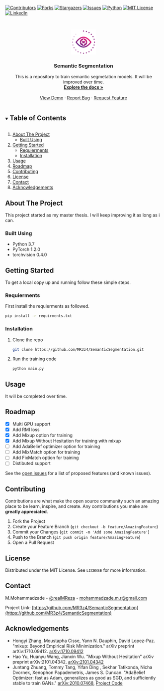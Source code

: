 [![Contributors][contributors-shield]][contributors-url]
[![Forks][forks-shield]][forks-url]
[![Stargazers][stars-shield]][stars-url]
[![Issues][issues-shield]][issues-url]
[![Python][python-shield]][project-url]
[![MIT License][license-shield]][license-url]
[![LinkedIn][linkedin-shield]][linkedin-url]



<!-- PROJECT LOGO -->
<br />
<p align="center">
  <a href="https://github.com/MR3z4/SemanticSegmentation">
    <img src="images/logo.png" alt="Logo" width="80" height="80">
  </a>

  <h3 align="center">Semantic Segmentation</h3>

  <p align="center">
    This is a repository to train semantic segmetation models. It will be improved over time.
    <br />
    <a href="https://github.com/MR3z4/SemanticSegmentation"><strong>Explore the docs »</strong></a>
    <br />
    <br />
    <a href="https://github.com/MR3z4/SemanticSegmentation">View Demo</a>
    ·
    <a href="https://github.com/MR3z4/SemanticSegmentation/issues">Report Bug</a>
    ·
    <a href="https://github.com/MR3z4/SemanticSegmentation/issues">Request Feature</a>
  </p>
</p>



<!-- TABLE OF CONTENTS -->
<details open="open">
  <summary><h2 style="display: inline-block">Table of Contents</h2></summary>
  <ol>
    <li>
      <a href="#about-the-project">About The Project</a>
      <ul>
        <li><a href="#built-using">Built Using</a></li>
      </ul>
    </li>
    <li>
      <a href="#getting-started">Getting Started</a>
      <ul>
        <li><a href="#requierments">Requierments</a></li>
        <li><a href="#installation">Installation</a></li>
      </ul>
    </li>
    <li><a href="#usage">Usage</a></li>
    <li><a href="#roadmap">Roadmap</a></li>
    <li><a href="#contributing">Contributing</a></li>
    <li><a href="#license">License</a></li>
    <li><a href="#contact">Contact</a></li>
    <li><a href="#acknowledgements">Acknowledgements</a></li>
  </ol>
</details>



<!-- ABOUT THE PROJECT -->
## About The Project

This project started as my master thesis. I will keep improving it as long as i can.


### Built Using

* Python 3.7
* PyTorch 1.2.0
* torchvision 0.4.0



<!-- GETTING STARTED -->
## Getting Started

To get a local copy up and running follow these simple steps.

### Requierments

First install the requierments as followed.
  ```sh
  pip install -r requirments.txt
  ```

### Installation

1. Clone the repo
   ```sh
   git clone https://github.com/MR3z4/SemanticSegmentation.git
   ```
2. Run the training code
   ```sh
   python main.py
   ```



<!-- USAGE EXAMPLES -->
## Usage

It will be completed over time.


<!-- ROADMAP -->
## Roadmap
- [x] Multi GPU support
- [x] Add RMI loss
- [x] Add Mixup option for training
- [x] Add Mixup Without Hesitation for training with mixup
- [ ] Add AdaBelief optimizer option for training
- [ ] Add MixMatch option for training
- [ ] Add FixMatch option for training
- [ ] Distibuted support

See the [open issues](https://github.com/MR3z4/SemanticSegmentation/issues) for a list of proposed features (and known issues).



<!-- CONTRIBUTING -->
## Contributing

Contributions are what make the open source community such an amazing place to be learn, inspire, and create. Any contributions you make are **greatly appreciated**.

1. Fork the Project
2. Create your Feature Branch (`git checkout -b feature/AmazingFeature`)
3. Commit your Changes (`git commit -m 'Add some AmazingFeature'`)
4. Push to the Branch (`git push origin feature/AmazingFeature`)
5. Open a Pull Request



<!-- LICENSE -->
## License

Distributed under the MIT License. See `LICENSE` for more information.



<!-- CONTACT -->
## Contact

M.Mohammadzade - [@realMReza](https://twitter.com/realMReza) - mohammadzade.m.r@gmail.com

Project Link: [https://github.com/MR3z4/SemanticSegmentation](https://github.com/MR3z4/SemanticSegmentation)



<!-- ACKNOWLEDGEMENTS -->
## Acknowledgements

* Hongyi Zhang, Moustapha Cisse, Yann N. Dauphin, David Lopez-Paz. "mixup: Beyond Empirical Risk Minimization." arXiv preprint arXiv:1710.09412. [arXiv:1710.09412]( https://arxiv.org/abs/1710.09412 )
* Hao Yu, Huanyu Wang, Jianxin Wu. "Mixup Without Hesitation" arXiv preprint arXiv:2101.04342. [arXiv:2101.04342]( https://arxiv.org/abs/2101.04342 )
* Juntang Zhuang, Tommy Tang, Yifan Ding , Sekhar Tatikonda, Nicha Dvornek, Xenophon Papademetris, James S. Duncan. "AdaBelief Optimizer: fast as Adam, generalizes as good
as SGD, and sufficiently stable to train GANs." [arXiv:2010.07468](https://arxiv.org/abs/2010.07468), [Project Code](https://github.com/juntang-zhuang/Adabelief-Optimizer)





<!-- MARKDOWN LINKS & IMAGES -->
[contributors-shield]: https://img.shields.io/github/contributors/MR3z4/SemanticSegmentation.svg
[contributors-url]: https://github.com/MR3z4/SemanticSegmentation/graphs/contributors
[forks-shield]: https://img.shields.io/github/forks/MR3z4/SemanticSegmentation.svg
[forks-url]: https://github.com/MR3z4/SemanticSegmentation/network/members
[stars-shield]: https://img.shields.io/github/stars/MR3z4/SemanticSegmentation.svg
[stars-url]: https://github.com/MR3z4/SemanticSegmentation/stargazers
[issues-shield]: https://img.shields.io/github/issues/MR3z4/SemanticSegmentation.svg
[issues-url]: https://github.com/MR3z4/SemanticSegmentation/issues
[license-shield]: https://img.shields.io/github/license/MR3z4/SemanticSegmentation.svg
[license-url]: https://github.com/MR3z4/SemanticSegmentation/blob/master/LICENSE.txt
[linkedin-shield]: https://img.shields.io/badge/-LinkedIn-black.svg?&logo=linkedin&colorB=555
[linkedin-url]: https://linkedin.com/in/mohammadreza-mohammadzade-545653104
[python-shield]: https://img.shields.io/badge/python-3.7-green.svg
[project-url]: https://github.com/MR3z4/SemanticSegmentation
